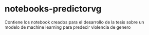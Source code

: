 # notebooks-predictorvg
Contiene los notebook creados para el desarrollo de la tesis sobre un modelo de machine learning para predecir violencia de genero
